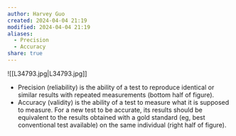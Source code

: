 ```yaml
---
author: Harvey Guo
created: 2024-04-04 21:19
modified: 2024-04-04 21:19
aliases:
  - Precision
  - Accuracy
share: true
---
```

![[L34793.jpg|L34793.jpg]]
- Precision (reliability) is the ability of a test to reproduce identical or similar results with repeated measurements (bottom half of figure).
- Accuracy (validity) is the ability of a test to measure what it is supposed to measure.  For a new test to be accurate, its results should be equivalent to the results obtained with a gold standard (eg, best conventional test available) on the same individual (right half of figure).
